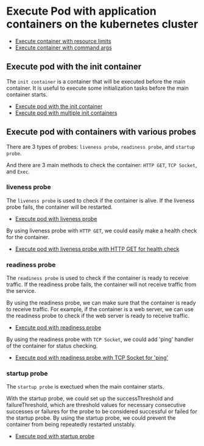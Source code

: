 # Execute Pod with application containers on the kubernetes cluster

- [Execute container with resource limits](./src/pod-with-resource-limits.yaml)
- [Execute container with command args](./src/pod-with-start-command.yaml)

## Execute pod with the init container

The `init container` is a container that will be executed before the main container. It is useful to execute some initialization tasks before the main container starts.

- [Execute pod with the init container](./src/pod-with-init-container.yml)
- [Execute pod with multiple init containers](./src/pod-with-multiple-init-containers.yaml)

## Execute pod with containers with various probes

There are 3 types of probes: `liveness probe`, `readiness probe`, and `startup probe`.

And there are 3 main methods to check the container: `HTTP GET`, `TCP Socket`, and `Exec`.

### liveness probe

The `liveness probe` is used to check if the container is alive. If the liveness probe fails, the container will be restarted.

- [Execute pod with liveness probe](./src/pod-with-liveness-probe.yaml)

By using liveness probe with `HTTP GET`, we could easily make a health check for the container.

- [Execute pod with liveness probe with HTTP GET for health check](./src/pod-with-get-probe.yaml)

### readiness probe

The `readiness probe` is used to check if the container is ready to receive traffic. If the readiness probe fails, the container will not receive traffic from the service.

By using the readiness probe, we can make sure that the container is ready to receive traffic.
For example, if the container is a web server, we can use the readiness probe to check if the web server is ready to receive traffic.

- [Execute pod with readiness probe](./src/pod-with-readiness-probe.yaml)

By using the readiness probe with `TCP Socket`, we could add 'ping' handler of the container for status checking.

- [Execute pod with readiness probe with TCP Socket for 'ping'](pod-with-tcp-probe.yaml)

### startup probe

The `startup probe` is exectued when the main container starts.

With the startup probe, we could set up the successThreshold and failureThreshold, which are threshold values for necessary consecutive successes or failures for the probe to be considered successful or failed for the startup probe.
By using the startup probe, we could prevent the container from being repeatedly restarted unstably.

- [Execute pod with startup probe](./src/pod-with-startup-probe.yaml)
